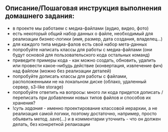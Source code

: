 ## Описание/Пошаговая инструкция выполнения домашнего задания:
* в проекте мы работаем с медиа-файлами (аудио, видео, фото)
* есть некоторый общий набор данных о файле, необходимый для реализации бизнес-логики (имя, размер, дата создания, владелец...)
* для каждого типа медиа-фалов есть свой набор мета-данных
* попробуйте написать классы для работы с медиа-файлами (они будут основой для пользовательского кода остальных команд)
* приведите примеры кода - как можно создать, обновить, удалить или провести какое-нибудь действие (конвертация, извлечение фич) над файлом (можно без реализации деталей)
* попробуйте дописать классы для работы с файлами, расположенными не на локальном диске (облако, удаленный сервер, s3-like storage)
* попробуйте ответить на вопросы: много ли кода придется дописать / переписать при добавлении новых типов файлов и способов их хранения?
* !*суть задания* - именно проектирование классовой иерархии, а не реализация самой логики, поэтому достаточно, например, просто объявить метод .save(...) и в комментарии уточнить - что он должен делать, без конкретной релаизации